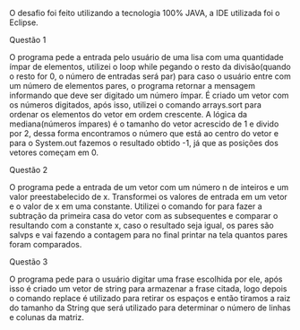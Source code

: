 O desafio foi feito utilizando a tecnologia 100% JAVA, a IDE utilizada foi o Eclipse.

Questão 1  

O programa pede a entrada pelo usuário de uma lisa com uma quantidade ímpar de elementos, utilizei o loop while pegando o resto da divisão(quando o resto for 0, o número de entradas será par) para caso o usuário entre com um número de elementos pares, o programa retornar a mensagem informando que deve ser digitado um número ímpar. É criado um vetor com os números digitados, após isso, utilizei o comando arrays.sort para ordenar os elementos do vetor em ordem crescente. A lógica da mediana(números ímpares) é o tamanho do vetor acrescido de 1 e divido por 2, dessa forma encontramos o número que está ao centro do vetor e para o System.out fazemos o resultado obtido -1, já que as posições dos vetores começam em 0.

Questão 2

O programa pede a entrada de um vetor com um número n de inteiros e um valor preestabelecido de x. Transformei os valores de entrada em um vetor e o valor de x em uma constante. Utilizei o comando for para fazer a subtração da primeira casa do vetor com as subsequentes e comparar o resultando com a constante x, caso o resultado seja igual,  os pares são salvps e vai fazendo a contagem para no final printar na tela quantos pares foram comparados.

Questão 3

O programa pede para o usuário digitar uma frase escolhida por ele, após isso é criado um vetor de string para armazenar a frase citada, logo depois o comando replace é utilizado para retirar os espaços e então tiramos a raiz do tamanho da String que será utilizado para determinar o número de linhas e colunas da matriz.
